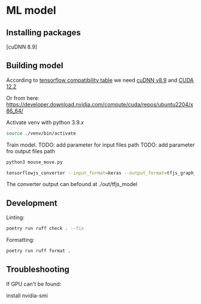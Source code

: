 # ML model

## Installing packages
[cuDNN 8.9]

## Building model

According to [tensorflow compatibility table](https://www.tensorflow.org/install/source#gpu) we need [cuDNN v8.9](https://developer.nvidia.com/cudnn-archive) and [CUDA 12.2](https://developer.nvidia.com/cuda-12-2-0-download-archive)

Or from here:
https://developer.download.nvidia.com/compute/cuda/repos/ubuntu2204/x86_64/

Activate venv with python 3.9.x

```bash
source ./venv/bin/activate
```

Train model.
TODO: add parameter for input files path
TODO: add parameter fro output files path

```bash
python3 mouse_move.py
```

```bash
tensorflowjs_converter --input_format=keras --output_format=tfjs_graph_model ./out/tf_keras.h5 ./out/tfjs_model
```

The converter output can befound at ./out/tfjs_model

## Development

Linting:

```bash
poetry run ruff check . --fix
```

Formatting:

```bash
poetry run ruff format .
```

## Troubleshooting

If GPU can't be found:

install nvidia-smi
